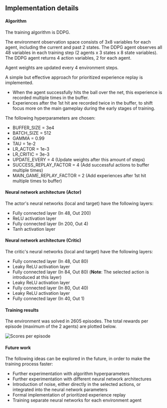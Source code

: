 ## Implementation details

#### Algorithm

The training algorithm is DDPG. 

The environment observation space consists of 3x8 variables for each agent, including the current and past 2 states.
The DDPG agent observes all 48 variables in each training step (2 agents x 3 states x 8 state variables).
The DDPG agent returns 4 action variables, 2 for each agent.

Agent weights are updated every 4 environment steps.

A simple but effective approach for prioritized experience replay is implemented.
* When the agent successfully hits the ball over the net, this experience is recorded multiple times in the buffer.
* Experiences after the 1st hit are recorded twice in the buffer, to shift focus more on the main gameplay during the early stages of training.

The following hyperparameters are chosen:

* BUFFER_SIZE = 3e4  
* BATCH_SIZE = 512        
* GAMMA = 0.99            
* TAU = 1e-2              
* LR_ACTOR = 1e-3         
* LR_CRITIC = 3e-3      
* UPDATE_EVERY = 4            (Update weights after this amount of steps)
* SUCCESS_REPLAY_FACTOR = 4   (Add successful actions to buffer multiple times)
* MAIN_GAME_REPLAY_FACTOR = 2 (Add experiences after 1st hit multiple times to buffer)

#### Neural network architecture (Actor)

The actor's neural networks (local and target) have the following layers:

* Fully connected layer (In 48, Out 200)
* ReLU activation layer
* Fully connected layer (In 200, Out 4)
* Tanh activation layer

#### Neural network architecture (Critic)

The critic's neural networks (local and target) have the following layers:

* Fully connected layer (In 48, Out 80)
* Leaky ReLU activation layer
* Fully connected layer (In 84, Out 80) (**Note**: The selected action is introduced at this layer)
* Leaky ReLU activation layer
* Fully connected layer (In 80, Out 40)
* Leaky ReLU activation layer
* Fully connected layer (In 40, Out 1)

#### Training results

The environment was solved in 2605 episodes.
The total rewards per episode (maximum of the 2 agents) are plotted below.

![Scores per episode](https://github.com/christos-pan/deep-reinforcement-learning/blob/master/Collaboration-And-Competition/scores_per_episode_plot.png)

#### Future work

The following ideas can be explored in the future, in order to make the training process faster:

* Further experimentation with algorithm hyperparameters
* Further experimentation with different neural network architectures
* Introduction of noise, either directly in the selected actions, or integrated into the neural network parameters
* Formal implementation of prioritized experience replay
* Training separate neural networks for each environment agent
